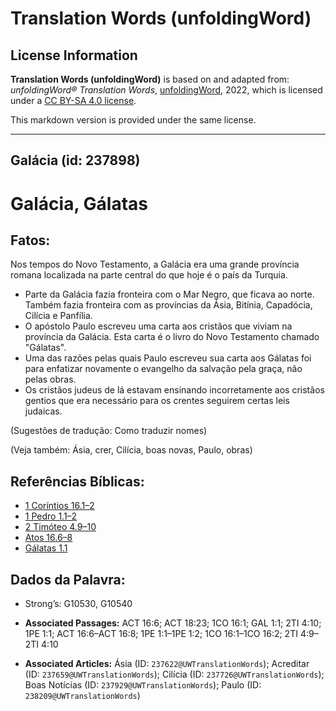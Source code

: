 # Translation Words (unfoldingWord)

## License Information

**Translation Words (unfoldingWord)** is based on and adapted from: _unfoldingWord® Translation Words_, [unfoldingWord](https://unfoldingword.org/utw), 2022, which is licensed under a [CC BY-SA 4.0 license](https://creativecommons.org/licenses/by-sa/4.0/legalcode.en).

This markdown version is provided under the same license.



--------------------------------

## Galácia (id: 237898)

Galácia, Gálatas
================

Fatos:
------

Nos tempos do Novo Testamento, a Galácia era uma grande província romana localizada na parte central do que hoje é o país da Turquia.

* Parte da Galácia fazia fronteira com o Mar Negro, que ficava ao norte. Também fazia fronteira com as províncias da Ásia, Bitínia, Capadócia, Cilícia e Panfília.
* O apóstolo Paulo escreveu uma carta aos cristãos que viviam na província da Galácia. Esta carta é o livro do Novo Testamento chamado "Gálatas".
* Uma das razões pelas quais Paulo escreveu sua carta aos Gálatas foi para enfatizar novamente o evangelho da salvação pela graça, não pelas obras.
* Os cristãos judeus de lá estavam ensinando incorretamente aos cristãos gentios que era necessário para os crentes seguirem certas leis judaicas.

(Sugestões de tradução: Como traduzir nomes)

(Veja também: Ásia, crer, Cilícia, boas novas, Paulo, obras)

Referências Bíblicas:
---------------------

* [1 Coríntios 16\.1–2](https://ref.ly/1Cor16:1-1Cor16:2)
* [1 Pedro 1\.1–2](https://ref.ly/1Pet1:1-1Pet1:2)
* [2 Timóteo 4\.9–10](https://ref.ly/2Tim4:9-2Tim4:10)
* [Atos 16\.6–8](https://ref.ly/Acts16:6-Acts16:8)
* [Gálatas 1\.1](https://ref.ly/Gal1:1)

Dados da Palavra:
-----------------

* Strong’s: G10530, G10540

* **Associated Passages:** ACT 16:6; ACT 18:23; 1CO 16:1; GAL 1:1; 2TI 4:10; 1PE 1:1; ACT 16:6–ACT 16:8; 1PE 1:1–1PE 1:2; 1CO 16:1–1CO 16:2; 2TI 4:9–2TI 4:10
* **Associated Articles:** Ásia (ID: `237622@UWTranslationWords`); Acreditar (ID: `237659@UWTranslationWords`); Cilícia (ID: `237726@UWTranslationWords`); Boas Notícias (ID: `237929@UWTranslationWords`); Paulo (ID: `238209@UWTranslationWords`)

